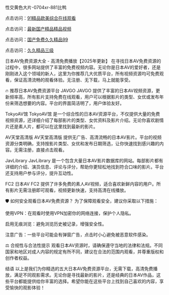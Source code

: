 
性交黄色大片-0704xr-881比鸭


点击访问：<a href="https://bered.pages.dev/">91精品欧美综合在线观看</a>

点击访问：<a href="https://rtj-3zo.pages.dev/">最新国产精品精品视频</a>

点击访问：<a href="https://vassv.pages.dev/">国产免费久久精品99</a>

点击访问：<a href="https://https://vassv.pages.dev/">久久精品三级</a>


日本AV免费资源大全 - 高清免费播放【2025年更新】
在寻找日本AV免费资源的过程中，很多网站提供了丰富的免费视频内容。无论你是日本AV的爱好者，还是刚刚进入这个领域的新人，这里为你推荐几大优质平台，所有视频资源均可免费观看，保证高清流畅的观看体验。无注册、无下载，马上就能享受。

🔥 推荐日本AV免费资源平台
JAVGO
JAVGO 提供了丰富的日本AV视频资源，更新频率高，所有影片支持免费在线观看，用户可以根据影片的类型、女优或发布年份来筛选想要的内容。平台的界面简洁明了，用户体验友好。

TokyoAV馆
TokyoAV馆 是一个综合性的日本AV资源平台，不仅提供大量的免费视频资源，还详细介绍了每部影片的类型、女优资料及影片介绍。无论你喜欢剧情片还是素人片，都可以在这里找到最新的影片。

AV天堂高清版
AV天堂高清版 提供无广告、高清流畅的日本AV影片。平台的视频资源分类明确，支持按影片类型、女优和发布日期筛选，让你快速找到感兴趣的内容。无需注册，直接点击观看。

JavLibrary
JavLibrary 是一个包含大量日本AV影片数据库的网站。每部影片都有详细的介绍、演员信息、评论与评分，帮助你更轻松地找到符合口味的影片。平台还支持用户参与评分，提升互动性。

FC2 日本AV
FC2 提供了许多免费的素人AV视频，适合喜欢新鲜内容的用户。所有影片无需注册即可观看，视频更新快速，支持高清在线播放。

🛡 如何安全观看日本AV免费资源？
为了保障观看安全，建议你采取以下措施：

使用VPN：在观看时使用VPN加密你的网络连接，保护个人隐私。

启用无痕浏览：避免浏览历史被记录，增强安全性。

注意广告：一些平台可能会有弹窗广告，点击时小心避免被恶意软件感染。

⚖ 合规性与合法性提示
观看日本AV资源时，请确保遵守当地的法律和法规。不同国家和地区对成人内容的规定有所不同，建议在合法的范围内观看，并尊重版权和创作者权益。

结语
以上是我们为你精选的五大日本AV免费资源平台，无需下载，高清免费播放，满足不同观影需求。无论你是寻找最新的影片，还是经典的日本AV作品，这些平台都能提供给你丰富的选择。希望你能在这些平台上找到自己喜欢的内容，享受愉快的观影体验！





<span style="display:none;">[Canonical link](https://github.com/tn20250704/056255）</span>
